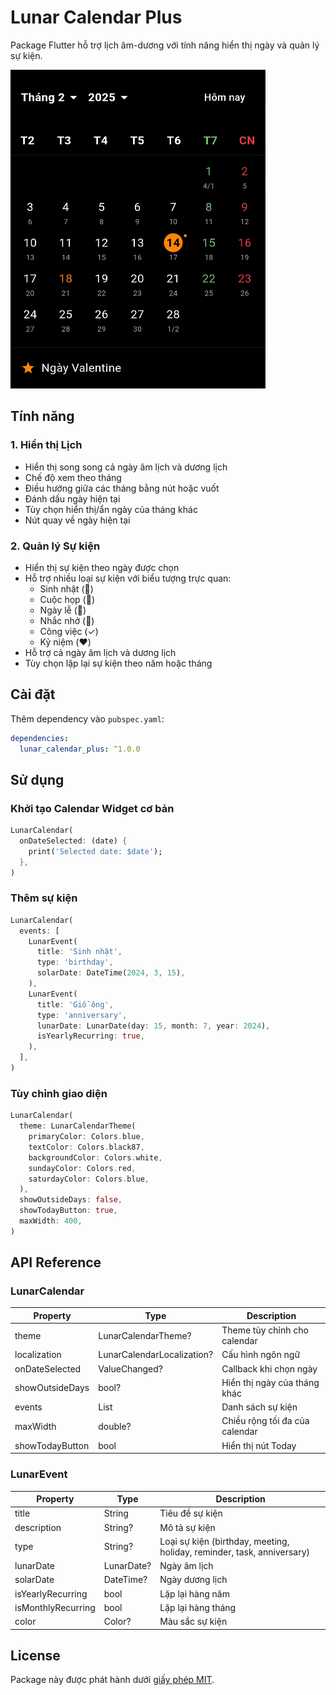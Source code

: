 # Lunar Calendar Plus

Package Flutter hỗ trợ lịch âm-dương với tính năng hiển thị ngày và quản lý sự kiện.

![demo image from docs](./docs/images/demo.png)

## Tính năng

### 1. Hiển thị Lịch
- Hiển thị song song cả ngày âm lịch và dương lịch
- Chế độ xem theo tháng
- Điều hướng giữa các tháng bằng nút hoặc vuốt
- Đánh dấu ngày hiện tại
- Tùy chọn hiển thị/ẩn ngày của tháng khác
- Nút quay về ngày hiện tại

### 2. Quản lý Sự kiện
- Hiển thị sự kiện theo ngày được chọn
- Hỗ trợ nhiều loại sự kiện với biểu tượng trực quan:
  - Sinh nhật (🎂)
  - Cuộc họp (👥)
  - Ngày lễ (🎉)
  - Nhắc nhở (🔔)
  - Công việc (✓)
  - Kỷ niệm (❤️)
- Hỗ trợ cả ngày âm lịch và dương lịch
- Tùy chọn lặp lại sự kiện theo năm hoặc tháng

## Cài đặt

Thêm dependency vào `pubspec.yaml`:

```yaml
dependencies:
  lunar_calendar_plus: ^1.0.0
```

## Sử dụng

### Khởi tạo Calendar Widget cơ bản

```dart
LunarCalendar(
  onDateSelected: (date) {
    print('Selected date: $date');
  },
)
```

### Thêm sự kiện

```dart
LunarCalendar(
  events: [
    LunarEvent(
      title: 'Sinh nhật',
      type: 'birthday',
      solarDate: DateTime(2024, 3, 15),
    ),
    LunarEvent(
      title: 'Giỗ ông',
      type: 'anniversary',
      lunarDate: LunarDate(day: 15, month: 7, year: 2024),
      isYearlyRecurring: true,
    ),
  ],
)
```

### Tùy chỉnh giao diện

```dart
LunarCalendar(
  theme: LunarCalendarTheme(
    primaryColor: Colors.blue,
    textColor: Colors.black87,
    backgroundColor: Colors.white,
    sundayColor: Colors.red,
    saturdayColor: Colors.blue,
  ),
  showOutsideDays: false,
  showTodayButton: true,
  maxWidth: 400,
)
```

## API Reference

### LunarCalendar
| Property | Type | Description |
|----------|------|-------------|
| theme | LunarCalendarTheme? | Theme tùy chỉnh cho calendar |
| localization | LunarCalendarLocalization? | Cấu hình ngôn ngữ |
| onDateSelected | ValueChanged<DateTime>? | Callback khi chọn ngày |
| showOutsideDays | bool? | Hiển thị ngày của tháng khác |
| events | List<LunarEvent> | Danh sách sự kiện |
| maxWidth | double? | Chiều rộng tối đa của calendar |
| showTodayButton | bool | Hiển thị nút Today |

### LunarEvent
| Property | Type | Description |
|----------|------|-------------|
| title | String | Tiêu đề sự kiện |
| description | String? | Mô tả sự kiện |
| type | String? | Loại sự kiện (birthday, meeting, holiday, reminder, task, anniversary) |
| lunarDate | LunarDate? | Ngày âm lịch |
| solarDate | DateTime? | Ngày dương lịch |
| isYearlyRecurring | bool | Lặp lại hàng năm |
| isMonthlyRecurring | bool | Lặp lại hàng tháng |
| color | Color? | Màu sắc sự kiện |

## License

Package này được phát hành dưới [giấy phép MIT](LICENSE).
